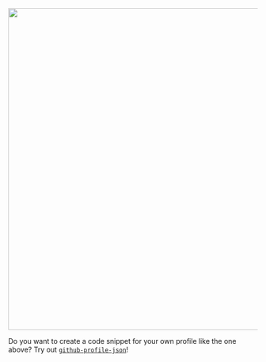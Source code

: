 <a href="https://github.com/ibrahimcaj/github-profile-json">
  <img width="650px" src="https://github-profile-json.vercel.app/?indent=4&theme=rainbow&viewboxWidth=500&viewboxHeight=210&object={%20%22firstName%22:%20%22ibrahim%22,%20%22age%22:%2018,%20%22email%22:%20%22ibrahimcajlakovic1@gmail.com%22,%20%22skills%22:%20[%20%22backend%22,%20%22react%22,%20%22flutter%22,%20%22mongodb%22%20],%20%22hobbies%22:%20[%20%22design%22,%20%22electronics%22%20]%20}" />
</a>

Do you want to create a code snippet for your own profile like the one above? Try out <a href="https://github.com/ibrahimcaj/github-profile-json"><code>github-profile-json</code></a>!
